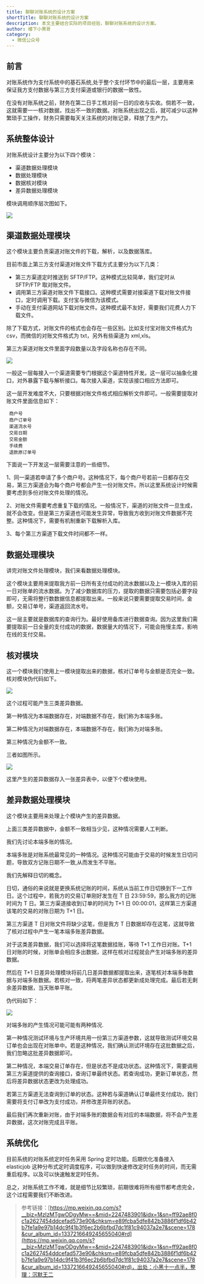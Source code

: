 ```yaml
---
title: 聊聊对账系统的设计方案
shortTitle: 聊聊对账系统的设计方案
description: 本文主要结合实际的项目经验，聊聊对账系统的设计方案。
author: 楼下小黑哥
category:
  - 微信公众号
---
```


## 前言

对账系统作为支付系统中的基石系统,处于整个支付环节中的最后一层，主要用来保证我方支付数据与第三方支付渠道或银行的数据一致性。

在没有对账系统之前，财务在第二日手工核对前一日的应收与实收。倘若不一致，这就需要一一核对数据，找出不一致的数据。对账系统出现之后，就可减少以这种繁琐手工操作，财务只需要每天关注系统的对账记录，释放了生产力。

## 系统整体设计

对账系统设计主要分为以下四个模块：

*   渠道数据处理模块
*   数据处理模块
*   数据核对模块
*   差异数据处理模块

模块调用顺序层次图如下。

![](https://cdn.tobebetterjavaer.com/tobebetterjavaer/images/nice-article/weixin-liaoldzxtdsjfa-159c8017-8574-4f7f-be1a-392cd1767df8.jpg)


## 渠道数据处理模块

这个模块主要负责渠道对账文件的下载，解析，以及数据落库。

目前市面上第三方支付渠道对账文件下载方式主要分为以下几类：

*   第三方渠道定时推送到 SFTP/FTP。这种模式比较简单，我们定时从 SFTP/FTP 取对账文件。
*   调用第三方渠道对账文件下载接口。这种模式需要对接渠道下载对账文件接口，定时调用下载。支付宝与微信为该模式。
*   手动在支付渠道网站下载对账文件。这种模式最不友好，需要我们花费人力下载文件。

除了下载方式，对账文件的格式也会存在一些区别。比如支付宝对账文件格式为 csv，而微信的对账文件格式为 txt，另外有些渠道为 xml,xls。

第三方渠道对账文件里面字段数量以及字段名称也存在不同。

![](https://cdn.tobebetterjavaer.com/tobebetterjavaer/images/nice-article/weixin-liaoldzxtdsjfa-9ce853f4-3109-40bb-8621-f6329c975733.jpg)

一般这一层每接入一个渠道需要专门根据这个渠道特性开发。这一层可以抽象化接口，对外暴露下载与解析接口。每次接入渠道，实现该接口相应方法即可。

这一层开发难度不大，只要根据对账文件格式相应解析文件即可。一般需要提取对账文件里面信息如下：

 ```
  商户号
  商户订单号
  渠道流水号
  交易日期
  交易金额
  手续费
  退款原订单号
 ```

下面说一下开发这一层需要注意的一些细节。

1、同一渠道若申请了多个商户号。这种情况下，每个商户号若前一日都存在交易，第三方渠道会为每个商户号都会产生一份对账文件。所以这里系统设计时候需要考虑到多份对账文件处理的情况。 

2、对账文件需要考虑重复下载的情况。一般情况下，渠道的对账文件一旦生成，就不会改变。但是第三方渠道也可能发生异常，导致我方收到对账文件数据不完整。这种情况下，需要有机制重新下载解析入库。 

3、每个第三方渠道下载文件时间都不一样。

## 数据处理模块

讲完对账文件处理模块，我们来看数据处理模块。

这个模块主要用来提取我方前一日所有支付成功的流水数据以及上一模块入库的前一日对账单的流水数据。为了减少数据库的压力，提取的数据只需要包括必要字段即可，无需将整行数数据信息都提取出来。一般来说只要需要提取交易时间，金额，交易订单号，渠道返回流水号。

这一层主要就是数据库的查询行为。最好使用备库进行数据查询。因为这里我们需要提取前一日全量的支付成功的数据，数据量大的情况下，可能会拖慢主库，影响在线的支付交易。

## 核对模块

这一个模块我们使用上一模块提取出来的数据，核对订单号与金额是否完全一致。核对模块伪代码如下。

![](https://cdn.tobebetterjavaer.com/tobebetterjavaer/images/nice-article/weixin-liaoldzxtdsjfa-4eab5394-d3bd-45ee-843e-ad3e80048e10.jpg)

这个过程可能产生三类差异数据。

第一种情况为本端数据存在，对端数据不存在，我们称为本端多账。

第二种情况为对端数据存在，本端数据不存在，我们称为对端多账。

第三种情况为金额不一致。

三者如图所示。

![](https://cdn.tobebetterjavaer.com/tobebetterjavaer/images/nice-article/weixin-liaoldzxtdsjfa-9e23f4fd-eea1-48ca-97fe-972cbe49f922.jpg)

这里产生的差异数据存入一张差异表中，以便下个模块使用。

## 差异数据处理模块

这个模块主要用来处理上个模块产生的差异数据。

上面三类差异数据中，金额不一致相当少见，这种情况需要人工判断。

我们先讨论本端多账的情况。

本端多账是对账系统最常见的一种情况。这种情况可能由于交易的时候发生日切问题，导致双方记账日期不一致,从而发生不平账。

我们先解释日切的概念。

日切，通俗的来说就是更换系统记账的时间，系统从当前工作日切换到下一工作日。这个过程中，若我方的交易订单刚好发生在 T 日 23:59:59，那么我方的记账时间为 T 日。第三方渠道接收到订单的时间为 T+1 日 00:00:01，这样第三方渠道该笔的交易的对账日期为 T+1 日。

第三方渠道 T 日对账文件将缺少这笔，但是我方 T 日数据却存在这笔，这就导致了核对过程中产生一笔本端多账差异数据。

对于这类差异数据，我们可以选择将这笔数据挂账，等待 T+1 工作日对账。T+1 日对账的时候，对账单会相应多出数据，这样在核对过程就会产生对端多账的差异数据。

然后在 T+1 日差异处理模块将前几日差异数据都提取出来，逐笔核对本端多账数据与对端多账数据。若核对一致，将两笔差异状态都更新成处理完成。最后若无剩余差异数据，当天账单平账。

伪代码如下：

![](https://cdn.tobebetterjavaer.com/tobebetterjavaer/images/nice-article/weixin-liaoldzxtdsjfa-e2229924-bab7-4ab3-8987-0af1f21900de.jpg)

对端多账的产生情况可能可能有两种情况.

第一种情况测试环境与生产环境共用一份第三方渠道参数，这就导致测试环境交易订单也会出现在对账单中。若是这种情况，我们确认测试环境存在这批数据之后，我们忽略这批差异数据即可。

第二种情况，本端交易订单存在，但是状态不是成功状态。这种情况下，需要调用第三方渠道提供的查询接口，查询订单最终状态。若查询成功，更新订单状态，然后将差异数据状态更改为处理成功。

若第三方渠道无法查询到订单的状态。这种若与渠道确认订单最终支付成功，我们需要将支付订单改为支付成功，并修改差异账的状态。

最后我们再次重新对账，由于对端多账的数据会有对应的本端数据，将不会产生差异数据，这次对账完成且平账。

## 系统优化

目前系统的对账系统定时任务采用 Spring 定时功能。后期优化准备接入 elasticjob 这种分布式定时调度程序，可以做到快速修改定时任务的时间，而无需重启程序。以及可以快速触发定时任务。

总之，对账系统工作不难，就是细节比较繁琐，前期很难将所有细节都考虑完全，这个过程需要我们不断改进。


>参考链接：[https://mp.weixin.qq.com/s?__biz=MzIzMTgwODgyMw==&mid=2247483901&idx=1&sn=ff92ae8f0c1a2627454ddcefad573e90&chksm=e89fcba5dfe842b3886f1df6b42b7fe1a9e97b14dc9f41b3f6ec2b6bfbd7dc1f81c94037a2e7&scene=178&cur_album_id=1337216649245655040#rd](https://mp.weixin.qq.com/s?__biz=MzIzMTgwODgyMw==&mid=2247483901&idx=1&sn=ff92ae8f0c1a2627454ddcefad573e90&chksm=e89fcba5dfe842b3886f1df6b42b7fe1a9e97b14dc9f41b3f6ec2b6bfbd7dc1f81c94037a2e7&scene=178&cur_album_id=1337216649245655040#rd)，出处：小黑十一点半，整理：沉默王二